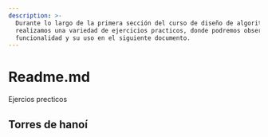 ```yaml
---
description: >-
  Durante lo largo de la primera sección del curso de diseño de algoritmos
  realizamos una variedad de ejercicios practicos, donde podremos observar su
  funcionalidad y su uso en el siguiente documento.
---
```


# Readme.md

Ejercios precticos

## Torres de hanoí



